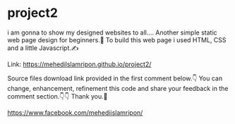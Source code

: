 # project2
i am gonna to show my designed websites to all....
Another simple static web page design for beginners.👶
To build this web page i used HTML, CSS and a little Javascript.✍

Link: https://mehedilslamripon.github.io/project2/

Source files download link provided in the first comment below.👇
You can change, enhancement, refinement this code and share your feedback in the comment section.👇👇
Thank you.🙂

https://www.facebook.com/mehediislamripon/
